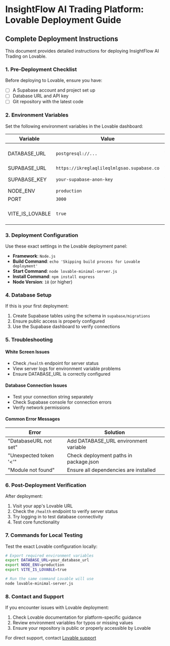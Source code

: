 # InsightFlow AI Trading Platform: Lovable Deployment Guide

## Complete Deployment Instructions

This document provides detailed instructions for deploying InsightFlow AI Trading on Lovable.

### 1. Pre-Deployment Checklist

Before deploying to Lovable, ensure you have:

- [ ] A Supabase account and project set up
- [ ] Database URL and API key
- [ ] Git repository with the latest code

### 2. Environment Variables

Set the following environment variables in the Lovable dashboard:

| Variable | Value | Required | Notes |
|----------|-------|----------|-------|
| DATABASE_URL | `postgresql://...` | Yes | Your Supabase connection string |
| SUPABASE_URL | `https://ikreglaqlileqlmlgsao.supabase.co` | Yes | |
| SUPABASE_KEY | `your-supabase-anon-key` | Yes | Publishable/anon key |
| NODE_ENV | `production` | Yes | |
| PORT | `3000` | No | Default is 3000 |
| VITE_IS_LOVABLE | `true` | No | Enables Lovable-specific features |

### 3. Deployment Configuration

Use these exact settings in the Lovable deployment panel:

- **Framework**: `Node.js`
- **Build Command**: `echo 'Skipping build process for Lovable deployment'` 
- **Start Command**: `node lovable-minimal-server.js`
- **Install Command**: `npm install express`
- **Node Version**: `18` (or higher)

### 4. Database Setup

If this is your first deployment:

1. Create Supabase tables using the schema in `supabase/migrations`
2. Ensure public access is properly configured
3. Use the Supabase dashboard to verify connections

### 5. Troubleshooting

#### White Screen Issues
- Check `/health` endpoint for server status
- View server logs for environment variable problems
- Ensure DATABASE_URL is correctly configured

#### Database Connection Issues
- Test your connection string separately
- Check Supabase console for connection errors
- Verify network permissions

#### Common Error Messages

| Error | Solution |
|-------|----------|
| "DatabaseURL not set" | Add DATABASE_URL environment variable |
| "Unexpected token '<'" | Check deployment paths in package.json |
| "Module not found" | Ensure all dependencies are installed |

### 6. Post-Deployment Verification

After deployment:

1. Visit your app's Lovable URL
2. Check the `/health` endpoint to verify server status
3. Try logging in to test database connectivity
4. Test core functionality

### 7. Commands for Local Testing

Test the exact Lovable configuration locally:

```bash
# Export required environment variables
export DATABASE_URL=your_database_url
export NODE_ENV=production
export VITE_IS_LOVABLE=true

# Run the same command Lovable will use
node lovable-minimal-server.js
```

### 8. Contact and Support

If you encounter issues with Lovable deployment:

1. Check Lovable documentation for platform-specific guidance
2. Review environment variables for typos or missing values
3. Ensure your repository is public or properly accessible by Lovable

For direct support, contact [Lovable support](https://support.lovable.dev) 
